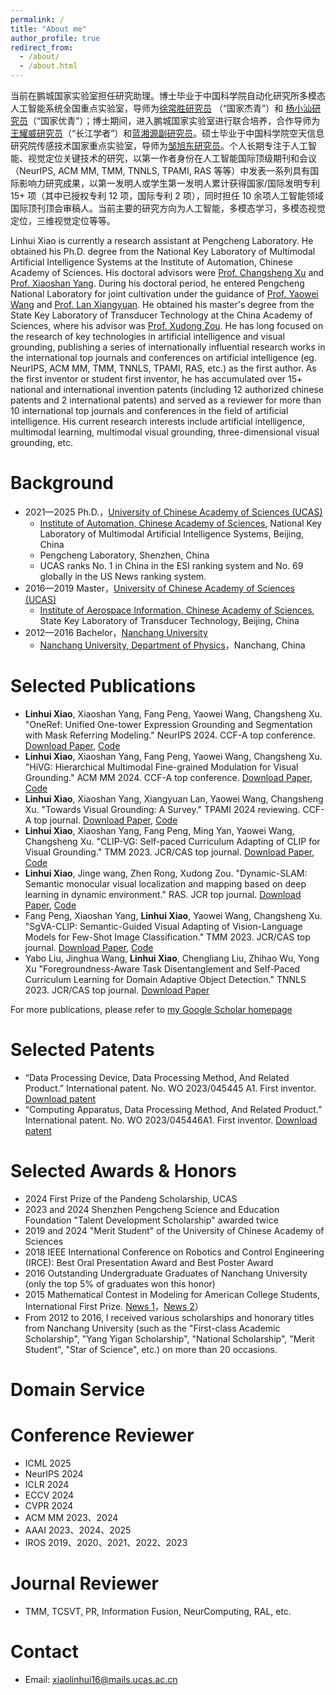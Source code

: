 ```yaml
---
permalink: /
title: "About me"
author_profile: true
redirect_from: 
  - /about/
  - /about.html
---
```



当前在鹏城国家实验室担任研究助理。博士毕业于中国科学院自动化研究所多模态人工智能系统全国重点实验室，导师为[徐常胜研究员](https://baike.baidu.com/item/%E5%BE%90%E5%B8%B8%E8%83%9C/7074988) （“国家杰青”）和 [杨小汕研究员](https://people.ucas.ac.cn/~yangxiaoshan)（“国家优青”）；博士期间，进入鹏城国家实验室进行联合培养，合作导师为[王耀威研究员](https://people.ucas.ac.cn/~0028522)（“长江学者”）和[蓝湘源副研究员](https://scholar.google.com.hk/citations?user=c3iwWRcAAAAJ&hl=zh-CN)。硕士毕业于中国科学院空天信息研究院传感技术国家重点实验室，导师为[邹旭东研究员](https://people.ucas.ac.cn/~zouxudong)。个人长期专注于人工智能、视觉定位关键技术的研究，以第一作者身份在人工智能国际顶级期刊和会议（NeurIPS, ACM MM, TMM, TNNLS, TPAMI, RAS 等等）中发表一系列具有国际影响力研究成果，以第一发明人或学生第一发明人累计获得国家/国际发明专利 15+ 项（其中已授权专利 12 项，国际专利 2 项），同时担任 10 余项人工智能领域国际顶刊顶会审稿人。当前主要的研究方向为人工智能，多模态学习，多模态视觉定位，三维视觉定位等等。

Linhui Xiao is currently a research assistant at Pengcheng Laboratory. He obtained his Ph.D. degree from the National Key Laboratory of Multimodal Artificial Intelligence Systems at the Institute of Automation, Chinese Academy of Sciences. His doctoral advisors were [Prof. Changsheng Xu](https://baike.baidu.com/item/%E5%BE%90%E5%B8%B8%E8%83%9C/7074988) and [Prof. Xiaoshan Yang](https://people.ucas.ac.cn/~yangxiaoshan). During his doctoral period, he entered Pengcheng National Laboratory for joint cultivation under the guidance of [Prof. Yaowei Wang](https://people.ucas.ac.cn/~0028522) and [Prof. Lan Xiangyuan](https://scholar.google.com.hk/citations?user=c3iwWRc). He obtained his master's degree from the State Key Laboratory of Transducer Technology at the China Academy of Sciences, where his advisor was [Prof. Xudong Zou](https://people.ucas.ac.cn/~zouxudong). He has long focused on the research of key technologies in artificial intelligence and visual grounding, publishing a series of internationally influential research works in the international top journals and conferences on artificial intelligence (eg. NeurIPS, ACM MM, TMM, TNNLS, TPAMI, RAS, etc.) as the first author. As the first inventor or student first inventor, he has accumulated over 15+ national and international invention patents (including 12 authorized chinese patents and 2 international patents) and served as a reviewer for more than 10 international top journals and conferences in the field of artificial intelligence. His current research interests include artificial intelligence, multimodal learning, multimodal visual grounding, three-dimensional visual grounding, etc.



Background
======
* 2021—2025  Ph.D.，[University of Chinese Academy of Sciences (UCAS)](https://www.ucas.edu.cn/)
  * [Institute of Automation, Chinese Academy of Sciences](http://www.ia.cas.cn/), National Key Laboratory of Multimodal Artificial Intelligence Systems, Beijing, China
  * Pengcheng Laboratory, Shenzhen, China
  * UCAS ranks No. 1 in China in the ESI ranking system and No. 69 globally in the US News ranking system.
* 2016—2019  Master，[University of Chinese Academy of Sciences (UCAS)](https://www.ucas.edu.cn/)
  * [Institute of Aerospace Information, Chinese Academy of Sciences](http://www.aircas.cn/), State Key Laboratory of Transducer Technology, Beijing, China
* 2012—2016  Bachelor，[Nanchang University](https://www.ncu.edu.cn/)
  * [Nanchang University, Department of Physics](https://spms.ncu.edu.cn/xygk1/xyjj/index.htm)，Nanchang, China


Selected Publications
======
* **Linhui Xiao**, Xiaoshan Yang, Fang Peng, Yaowei Wang, Changsheng Xu. "OneRef: Unified One-tower Expression Grounding and Segmentation with Mask Referring Modeling." NeurIPS 2024. CCF-A top conference. [Download Paper](https://openreview.net/pdf?id=siPdcro6uD), [Code](https://github.com/linhuixiao/OneRef)
* **Linhui Xiao**, Xiaoshan Yang, Fang Peng, Yaowei Wang, Changsheng Xu. "HiVG: Hierarchical Multimodal Fine-grained Modulation for Visual Grounding." ACM MM 2024. CCF-A top conference. [Download Paper](https://dl.acm.org/doi/pdf/10.1145/3664647.3681071), [Code](https://github.com/linhuixiao/HiVG)
* **Linhui Xiao**, Xiaoshan Yang, Xiangyuan Lan, Yaowei Wang, Changsheng Xu. "Towards Visual Grounding: A Survey." TPAMI 2024 reviewing. CCF-A top journal. [Download Paper](https://arxiv.org/pdf/2412.20206), [Code](https://github.com/linhuixiao/Awesome-Visual-Grounding)
* **Linhui Xiao**, Xiaoshan Yang, Fang Peng, Ming Yan, Yaowei Wang, Changsheng Xu. "CLIP-VG: Self-paced Curriculum Adapting of CLIP for Visual Grounding." TMM 2023. JCR/CAS top journal. [Download Paper](https://arxiv.org/pdf/2305.08685), [Code](https://github.com/linhuixiao/CLIP-VG)
* **Linhui Xiao**, Jinge wang, Zhen Rong, Xudong Zou. "Dynamic-SLAM: Semantic monocular visual localization and mapping based on deep learning in dynamic environment." RAS. JCR top journal. [Download Paper](https://www.researchgate.net/profile/Linhui-Xiao/publication/332149941_Dynamic-SLAM_Semantic_monocular_visual_localization_and_mapping_based_on_deep_learning_in_dynamic_environment/links/6013f1fa45851517ef22eb7d/Dynamic-SLAM-Semantic-monocular-visual-localization-and-mapping-based-on-deep-learning-in-dynamic-environment.pdf), [Code](https://github.com/linhuixiao/Dynamic-SLAM)
* Fang Peng, Xiaoshan Yang, **Linhui Xiao**, Yaowei Wang, Changsheng Xu. "SgVA-CLIP: Semantic-Guided Visual Adapting of Vision-Language Models for Few-Shot Image Classification." TMM 2023. JCR/CAS top journal. [Download Paper](https://arxiv.org/pdf/2211.16191), [Code](https://github.com/FannierPeng/SgVA-CLIP)
* Yabo Liu, Jinghua Wang, **Linhui Xiao**, Chengliang Liu, Zhihao Wu, Yong Xu "Foregroundness-Aware Task Disentanglement and Self-Paced Curriculum Learning for Domain Adaptive Object Detection." TNNLS 2023. JCR/CAS top journal. [Download Paper](https://ieeexplore.ieee.org/abstract/document/10329584)

For more publications, please refer to [my Google Scholar homepage](https://scholar.google.com.hk/citations?user=4rTE4ogAAAAJ&hl=zh-CN&oi=ao)


Selected Patents
======
* “Data Processing Device, Data Processing Method, And Related Product.” International patent. No. WO 2023/045445 A1. First inventor. [Download patent](https://patents.google.com/patent/WO2023045445A1/en?oq=WO2023045445A1)
* “Computing Apparatus, Data Processing Method, And Related Product.” International patent. No. WO 2023/045446A1. First inventor. [Download patent](https://patents.google.com/patent/WO2023045446A1/en?oq=WO2023045446A1)

  
Selected Awards & Honors
======
* 2024 First Prize of the Pandeng Scholarship, UCAS
* 2023 and 2024 Shenzhen Pengcheng Science and Education Foundation "Talent Development Scholarship" awarded twice
* 2019 and 2024 "Merit Student" of the University of Chinese Academy of Sciences
* 2018 IEEE International Conference on Robotics and Control Engineering (IRCE): Best Oral Presentation Award and Best Poster Award
* 2016 Outstanding Undergraduate Graduates of Nanchang University (only the top 5% of graduates won this honor)
* 2015 Mathematical Contest in Modeling for American College Students, International First Prize. [News 1](https://jwc.ncu.edu.cn/xwdt/20485.htm)，[News 2](http://m.ncu.edu.cn/ndyw/9951640e58f24ea59a6427e50aa2eaa3.htm)）
* From 2012 to 2016, I received various scholarships and honorary titles from Nanchang University (such as the "First-class Academic Scholarship", "Yang Yigan Scholarship", "National Scholarship", "Merit Student", "Star of Science", etc.) on more than 20 occasions.


Domain Service
======

Conference Reviewer
=====

* ICML 2025
* NeurIPS 2024
* ICLR 2024
* ECCV 2024
* CVPR 2024
* ACM MM 2023、2024
* AAAI 2023、2024、2025
* IROS 2019、2020、2021、2022、2023

Journal Reviewer
=====
 
* TMM, TCSVT, PR, Information Fusion, NeurComputing, RAL, etc.

Contact
======
* Email: [xiaolinhui16@mails.ucas.ac.cn](xiaolinhui16@mails.ucas.ac.cn)

